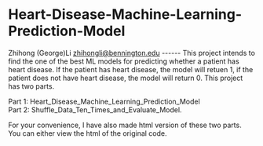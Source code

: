 # Heart-Disease-Machine-Learning-Prediction-Model
Zhihong (George)Li zhihongli@bennington.edu ------  This project intends to find the one of the best ML models for predicting whether a patient has heart disease. If the patient has heart disease, the model will retuen 1, if the patient does not have heart disease, the model will return 0. This project has two parts. 



Part 1: Heart_Disease_Machine_Learning_Prediction_Model   
Part 2: Shuffle_Data_Ten_Times_and_Evaluate_Model. 

For your convenience, I have also made html version of these two parts. You can either view the html of the original code.
